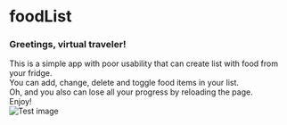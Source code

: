 # foodList

### Greetings, virtual traveler!

This is a simple app with poor usability that can create list with food from your fridge.  
You can add, change, delete and toggle food items in your list.  
Oh, and you also can lose all your progress by reloading the page.  
Enjoy!  
![Test image](http://prntscr.com/v05yug)
